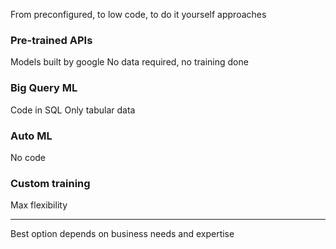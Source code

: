 
From preconfigured, to low code, to do it yourself approaches


### Pre-trained APIs

Models built by google
No data required, no training done
### Big Query ML

Code in SQL
Only tabular data
### Auto ML

No code

### Custom training

Max flexibility

---

Best option depends on business needs and expertise


